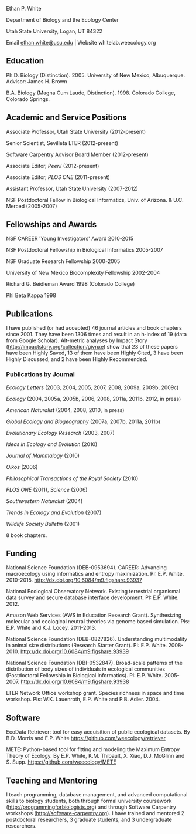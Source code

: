 Ethan P. White

Department of Biology and the Ecology Center

Utah State University, Logan, UT 84322

Email ethan.white@usu.edu | Website whitelab.weecology.org

Education
---------
Ph.D. 	Biology (Distinction). 2005. University of New Mexico, Albuquerque. Advisor: James H. Brown

B.A. 	Biology (Magna Cum Laude, Distinction). 1998. Colorado College, Colorado Springs.

Academic and Service Positions
------------------------------------
Associate Professor, Utah State University (2012-present)

Senior Scientist, Sevilleta LTER (2012-present)

Software Carpentry Advisor Board Member (2012-present)

Associate Editor, *PeerJ* (2012-present)

Associate Editor, *PLOS ONE* (2011-present)

Assistant Professor, Utah State University (2007-2012)

NSF Postdoctoral Fellow in Biological Informatics, Univ. of Arizona. & U.C. Merced (2005-2007)

Fellowships and Awards
----------------------
NSF CAREER 'Young Investigators' Award 2010-2015

NSF Postdoctoral Fellowship in Biological Informatics 2005-2007

NSF Graduate Research Fellowship 2000-2005

University of New Mexico Biocomplexity Fellowship 2002-2004

Richard G. Beidleman Award 1998 (Colorado College)

Phi Beta Kappa 1998

Publications
------------
I have published (or had accepted) 46 journal articles and book chapters since 2001.
They have been 1306 times and result in an h-index of 19 (data from Google Scholar).
Alt-metric analyses by Impact Story (http://impactstory.org/collection/givnxe) show that
23 of these papers have been Highly Saved, 13 of them have been Highly Cited, 3 have been
Highly Discussed, and 2 have been Highly Recommended.

### Publications by Journal
*Ecology Letters* (2003, 2004, 2005, 2007, 2008, 2009a, 2009b, 2009c)

*Ecology* (2004, 2005a, 2005b, 2006, 2008, 2011a, 2011b, 2012, in press)

*American Naturalist* (2004, 2008, 2010, in press)

*Global Ecology and Biogeography* (2007a, 2007b, 2011a, 2011b)

*Evolutionary Ecology Research* (2003, 2007)

*Ideas in Ecology and Evolution* (2010)

*Journal of Mammalogy* (2010)

*Oikos* (2006)

*Philosophical Transactions of the Royal Society* (2010)

*PLOS ONE* (2011), *Science* (2006)

*Southwestern Naturalist* (2004)

*Trends in Ecology and Evolution* (2007)

*Wildlife Society Bulletin* (2001)

8 book chapters.

Funding
-------
National Science Foundation (DEB-0953694). CAREER: Advancing macroecology using informatics and entropy maximization. PI: E.P. White. 2010-2015. http://dx.doi.org/10.6084/m9.figshare.93937 

National Ecological Observatory Network. Existing terrestrial organismal data survey and secure database interface development. PI: E.P. White. 2012.

Amazon Web Services (AWS in Education Research Grant). Synthesizing molecular and ecological neutral theories via genome based simulation. PIs: E.P. White and K.J. Locey. 2011-2013.

National Science Foundation (DEB-0827826). Understanding multimodality in animal size distributions (Research Starter Grant). PI: E.P. White. 2008-2010. http://dx.doi.org/10.6084/m9.figshare.93939 

National Science Foundation (DBI-0532847). Broad-scale patterns of the distribution of body sizes of individuals in ecological communities (Postdoctoral Fellowship in Biological 
Informatics). PI: E.P. White. 2005-2007. http://dx.doi.org/10.6084/m9.figshare.93938

LTER Network Office workshop grant. Species richness in space and time workshop. PIs: W.K. Lauenroth, E.P. White and P.B. Adler. 2004.

Software
--------
EcoData Retriever: tool for easy acquisition of public ecological datasets. By B.D. Morris and E.P. White  https://github.com/weecology/retriever

METE: Python-based tool for fitting and modeling the Maximum Entropy Theory of Ecology. By E.P. White, K.M. Thibault, X. Xiao, D.J. McGlinn and S. Supp. https://github.com/weecology/METE

Teaching and Mentoring
----------------------
I teach programming, database management, and advanced computational skills to biology students, both through formal university coursework (http://programmingforbiologists.org) and through Software Carpentry workshops (http://software-carpentry.org). I have trained and mentored 2 postdoctoral researchers, 3 graduate students, and 3 undergraduate researchers.
